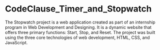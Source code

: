 # CodeClause_Timer_and_Stopwatch
The Stopwatch project is a web application created as part of an internship program in Web Development and Designing. It is a dynamic website that offers three primary functions: Start, Stop, and Reset. The project was built using the three core technologies of web development, HTML, CSS, and JavaScript.
